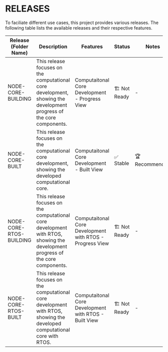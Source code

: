# RELEASES

To faciliate different use cases, this project provides various releases. The following table lists the available releases and their respective features.

| Release (Folder Name) | Description | Features | Status | Notes |
| ------- | ----------- | -------- | ------ | ----- |
| NODE-CORE-BUILDING| This release focuses on the computational core development, showing the development progress of the core components. | Computaitonal Core Development - Progress View | 🏗️ Not Ready | - |
| NODE-CORE-BUILT| This release focuses on the computational core development, showing the developed computational core. | Computaitonal Core Development - Built View | ✅ Stable | 🏆 Recommended |
| NODE-CORE-RTOS-BUILDING| This release focuses on the computational core development with RTOS, showing the development progress of the core components. | Computaitonal Core Development with RTOS - Progress View | 🏗️ Not Ready | - |
| NODE-CORE-RTOS-BUILT| This release focuses on the computational core development with RTOS, showing the developed computational core with RTOS. | Computaitonal Core Development with RTOS - Built View | 🏗️ Not Ready | - |